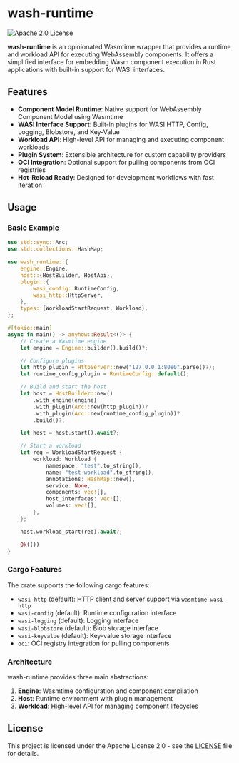 # wash-runtime

[![Apache 2.0 License](https://img.shields.io/badge/license-Apache%202.0-blue.svg)](../../LICENSE)

**wash-runtime** is an opinionated Wasmtime wrapper that provides a runtime and workload API for executing WebAssembly components. It offers a simplified interface for embedding Wasm component execution in Rust applications with built-in support for WASI interfaces.

## Features

- **Component Model Runtime**: Native support for WebAssembly Component Model using Wasmtime
- **WASI Interface Support**: Built-in plugins for WASI HTTP, Config, Logging, Blobstore, and Key-Value
- **Workload API**: High-level API for managing and executing component workloads
- **Plugin System**: Extensible architecture for custom capability providers
- **OCI Integration**: Optional support for pulling components from OCI registries
- **Hot-Reload Ready**: Designed for development workflows with fast iteration

## Usage

### Basic Example

```rust
use std::sync::Arc;
use std::collections::HashMap;

use wash_runtime::{
    engine::Engine,
    host::{HostBuilder, HostApi},
    plugin::{
        wasi_config::RuntimeConfig,
        wasi_http::HttpServer,
    },
    types::{WorkloadStartRequest, Workload},
};

#[tokio::main]
async fn main() -> anyhow::Result<()> {
    // Create a Wasmtime engine
    let engine = Engine::builder().build()?;

    // Configure plugins
    let http_plugin = HttpServer::new("127.0.0.1:8080".parse()?);
    let runtime_config_plugin = RuntimeConfig::default();

    // Build and start the host
    let host = HostBuilder::new()
        .with_engine(engine)
        .with_plugin(Arc::new(http_plugin))?
        .with_plugin(Arc::new(runtime_config_plugin))?
        .build()?;

    let host = host.start().await?;

    // Start a workload
    let req = WorkloadStartRequest {
        workload: Workload {
            namespace: "test".to_string(),
            name: "test-workload".to_string(),
            annotations: HashMap::new(),
            service: None,
            components: vec![],
            host_interfaces: vec![],
            volumes: vec![],
        },
    };

    host.workload_start(req).await?;

    Ok(())
}
```

### Cargo Features

The crate supports the following cargo features:

- `wasi-http` (default): HTTP client and server support via `wasmtime-wasi-http`
- `wasi-config` (default): Runtime configuration interface
- `wasi-logging` (default): Logging interface
- `wasi-blobstore` (default): Blob storage interface
- `wasi-keyvalue` (default): Key-value storage interface
- `oci`: OCI registry integration for pulling components

### Architecture

wash-runtime provides three main abstractions:

1. **Engine**: Wasmtime configuration and component compilation
2. **Host**: Runtime environment with plugin management
3. **Workload**: High-level API for managing component lifecycles

## License

This project is licensed under the Apache License 2.0 - see the [LICENSE](../../LICENSE) file for details.
